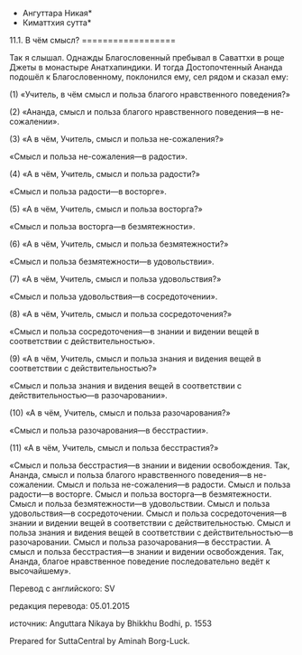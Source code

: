 * Ангуттара Никая*
* Киматтхия сутта*

11\.1\. В чём смысл?
\=\=\=\=\=\=\=\=\=\=\=\=\=\=\=\=\=\=

Так я слышал\. Однажды Благословенный пребывал в Саваттхи в роще Джеты в монастыре Анатхапиндики\. И тогда Достопочтенный Ананда подошёл к Благословенному, поклонился ему, сел рядом и сказал ему:

\(1\) «Учитель, в чём смысл и польза благого нравственного поведения?»

\(2\) «Ананда, смысл и польза благого нравственного поведения—в не\-сожалении»\.

\(3\) «А в чём, Учитель, смысл и польза не\-сожаления?»

«Смысл и польза не\-сожаления—в радости»\.

\(4\) «А в чём, Учитель, смысл и польза радости?»

«Смысл и польза радости—в восторге»\.

\(5\) «А в чём, Учитель, смысл и польза восторга?»

«Смысл и польза восторга—в безмятежности»\.

\(6\) «А в чём, Учитель, смысл и польза безмятежности?»

«Смысл и польза безмятежности—в удовольствии»\.

\(7\) «А в чём, Учитель, смысл и польза удовольствия?»

«Смысл и польза удовольствия—в сосредоточении»\.

\(8\) «А в чём, Учитель, смысл и польза сосредоточения?»

«Смысл и польза сосредоточения—в знании и видении вещей в соответствии с действительностью»\.

\(9\) «А в чём, Учитель, смысл и польза знания и видения вещей в соответствии с действительностью?»

«Смысл и польза знания и видения вещей в соответствии с действительностью—в разочаровании»\.

\(10\) «А в чём, Учитель, смысл и польза разочарования?»

«Смысл и польза разочарования—в бесстрастии»\.

\(11\) «А в чём, Учитель, смысл и польза бесстрастия?»

«Смысл и польза бесстрастия—в знании и видении освобождения\. Так, Ананда, смысл и польза благого нравственного поведения—в не\-сожалении\. Смысл и польза не\-сожаления—в радости\. Смысл и польза радости—в восторге\. Смысл и польза восторга—в безмятежности\. Смысл и польза безмятежности—в удовольствии\. Смысл и польза удовольствия—в сосредоточении\. Смысл и польза сосредоточения—в знании и видении вещей в соответствии с действительностью\. Смысл и польза знания и видения вещей в соответствии с действительностью—в разочаровании\. Смысл и польза разочарования—в бесстрастии\. А смысл и польза бесстрастия—в знании и видении освобождения\. Так, Ананда, благое нравственное поведение последовательно ведёт к высочайшему»\.

Перевод с английского: SV

редакция перевода: 05\.01\.2015

источник: Anguttara Nikaya by Bhikkhu Bodhi, p\. 1553

Prepared for SuttaCentral by Aminah Borg\-Luck\.